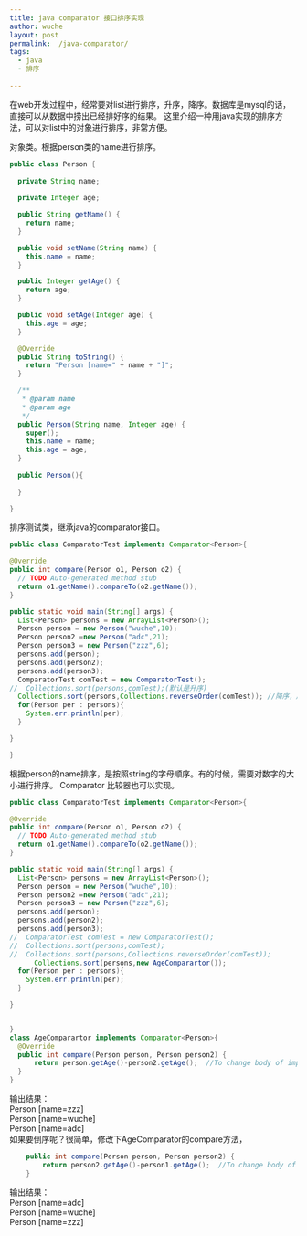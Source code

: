 ```yaml
---
title: java comparator 接口排序实现   
author: wuche  
layout: post  
permalink:  /java-comparator/  
tags:  
  - java 
  - 排序 
  
---    
```

在web开发过程中，经常要对list进行排序，升序，降序。数据库是mysql的话，直接可以从数据中捞出已经排好序的结果。
这里介绍一种用java实现的排序方法，可以对list中的对象进行排序，非常方便。  
<!--more-->  
对象类。根据person类的name进行排序。
```java   
public class Person {
  
  private String name;
  
  private Integer age;

  public String getName() {
    return name;
  }

  public void setName(String name) {
    this.name = name;
  }

  public Integer getAge() {
    return age;
  }

  public void setAge(Integer age) {
    this.age = age;
  }

  @Override
  public String toString() {
    return "Person [name=" + name + "]";
  }

  /**
   * @param name
   * @param age
   */
  public Person(String name, Integer age) {
    super();
    this.name = name;
    this.age = age;
  }
  
  public Person(){
    
  }

}
  ```       
  排序测试类，继承java的comparator接口。   
  ```java      
public class ComparatorTest implements Comparator<Person>{

  @Override
  public int compare(Person o1, Person o2) {
    // TODO Auto-generated method stub
    return o1.getName().compareTo(o2.getName());
  }
  
  public static void main(String[] args) {
    List<Person> persons = new ArrayList<Person>();
    Person person = new Person("wuche",10);
    Person person2 =new Person("adc",21);
    Person person3 = new Person("zzz",6);
    persons.add(person);
    persons.add(person2);
    persons.add(person3);
    ComparatorTest comTest = new ComparatorTest();
  //  Collections.sort(persons,comTest);(默认是升序)
    Collections.sort(persons,Collections.reverseOrder(comTest)); //降序，用collections.reverseOrder进行反转
    for(Person per : persons){
      System.err.println(per);  
    }

  }

}
  ```  
  根据person的name排序，是按照string的字母顺序。有的时候，需要对数字的大小进行排序。  Comparator 比较器也可以实现。  
  ```java
  public class ComparatorTest implements Comparator<Person>{

  @Override
  public int compare(Person o1, Person o2) {
    // TODO Auto-generated method stub
    return o1.getName().compareTo(o2.getName());
  }

  public static void main(String[] args) {
    List<Person> persons = new ArrayList<Person>();
    Person person = new Person("wuche",10);
    Person person2 =new Person("adc",21);
    Person person3 = new Person("zzz",6);
    persons.add(person);
    persons.add(person2);
    persons.add(person3);
  //  ComparatorTest comTest = new ComparatorTest();
  //  Collections.sort(persons,comTest);
  //  Collections.sort(persons,Collections.reverseOrder(comTest));
        Collections.sort(persons,new AgeComparartor());
    for(Person per : persons){
      System.err.println(per);
    }

  }


}
  class AgeComparartor implements Comparator<Person>{
    @Override
    public int compare(Person person, Person person2) {
        return person.getAge()-person2.getAge();  //To change body of implemented methods use File | Settings | File Templates.
    }
}
  ```   
  输出结果：   
Person [name=zzz]   
Person [name=wuche]  
Person [name=adc]    
如果要倒序呢？很简单，修改下AgeComparator的compare方法，
```java   
    public int compare(Person person, Person person2) {
        return person2.getAge()-person1.getAge();  //To change body of implemented methods use File | Settings | File Templates.
    }
```  
输出结果：  
Person [name=adc]  
Person [name=wuche]  
Person [name=zzz]  
